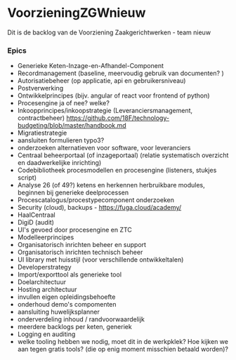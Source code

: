 # VoorzieningZGWnieuw

Dit is de backlog van de Voorziening Zaakgerichtwerken - team nieuw

### Epics
- Generieke Keten-Inzage-en-Afhandel-Component
- Recordmanagement (baseline, meervoudig gebruik van documenten? )
- Autorisatiebeheer (op applicatie, api en gebruikersniveau)
- Postverwerking 
- Ontwikkelprincipes (bijv. angular of react voor frontend of python)
- Procesengine ja of nee? welke? 
- Inkoopprincipes/inkoopstrategie (Leveranciersmanagement, contractbeheer) https://github.com/18F/technology-budgeting/blob/master/handbook.md 
- Migratiestrategie 
- aansluiten formulieren typo3?
- onderzoeken alternatieven voor software, voor leveranciers
- Centraal beheerportaal (of inzageportaal) (relatie systematisch overzicht en daadwerkelijke inrichting)
- Codebibliotheek procesmodellen en procesengine (listeners, stukjes script)
- Analyse 26 (of 49?) ketens en herkennen herbruikbare modules, beginnen bij generieke deelprocessen
- Procescatalogus/procestypecomponent onderzoeken 
- Security (cloud), backups - https://fuga.cloud/academy/
- HaalCentraal
- DigiD (audit)
- UI's gevoed door procesengine en ZTC
- Modelleerprincipes
- Organisatorisch inrichten beheer en support
- Organisatorisch inrichten technisch beheer
- UI library met huisstijl (voor verschillende ontwikkeltalen)
- Developerstrategy
- Import/exporttool als generieke tool
- Doelarchitectuur 
- Hosting architectuur
- invullen eigen opleidingsbehoefte
- onderhoud demo's compomenten 
- aansluiting huwelijksplanner
- onderverdeling inhoud / randvoorwaardelijk
- meerdere backlogs per keten, generiek
- Logging en auditing
- welke tooling hebben we nodig, moet dit in de werkpklek? Hoe kijken we aan tegen gratis tools? (die op enig moment misschien betaald worden)? 
